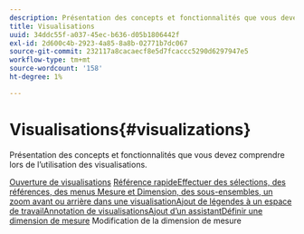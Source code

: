 ```yaml
---
description: Présentation des concepts et fonctionnalités que vous devez comprendre lors de l’utilisation des visualisations.
title: Visualisations
uuid: 34ddc55f-a037-45ec-b636-d05b1806442f
exl-id: 2d600c4b-2923-4a85-8a8b-02771b7dc067
source-git-commit: 232117a8cacaecf8e5d7fcaccc5290d6297947e5
workflow-type: tm+mt
source-wordcount: '158'
ht-degree: 1%

---
```


# Visualisations{#visualizations}

Présentation des concepts et fonctionnalités que vous devez comprendre lors de l’utilisation des visualisations.

[Ouverture de ](https://experienceleague.adobe.com/docs/data-workbench/using/client/visualizations/c-open-vis.html)
[visualisations](https://experienceleague.adobe.com/docs/data-workbench/using/client/visualizations/c-qk-ref.html)
[Référence rapideEffectuer des ](https://experienceleague.adobe.com/docs/data-workbench/using/client/visualizations/make-selections/c-sel-vis.html)
[](https://experienceleague.adobe.com/docs/data-workbench/using/client/visualizations/c-ustd-benchmks.html)
[sélections, des références, des ](https://experienceleague.adobe.com/docs/data-workbench/using/client/visualizations/c-met-dim-menus.html)
[](https://experienceleague.adobe.com/docs/data-workbench/using/client/visualizations/subsets/c-wk-subsets.html)
[menus Mesure et Dimension, des sous-ensembles, un zoom avant ou arrière dans une ](https://experienceleague.adobe.com/docs/data-workbench/using/client/visualizations/c-zoom-vis.html)
[visualisationAjout de légendes à un ](https://experienceleague.adobe.com/docs/data-workbench/using/client/visualizations/c-call-wkspc.html)
[espace de travailAnnotation de ](https://experienceleague.adobe.com/docs/data-workbench/using/client/visualizations/c-present-layer.html)
[visualisationsAjout d’un ](https://experienceleague.adobe.com/docs/data-workbench/using/client/visualizations/c-bookmark-about.html)
[assistantDéfinir une dimension de mesure](https://experienceleague.adobe.com/docs/data-workbench/using/client/visualizations/dwb-create-metricdim.html)
Modification de la dimension de mesure

